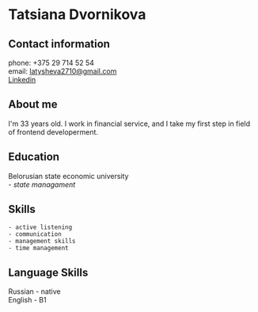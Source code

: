 # Tatsiana Dvornikova
## Contact information
phone: +375 29 714 52 54  
email: latysheva2710@gmail.com  
[Linkedin](www.linkedin.com/in/tatsiana-dvornikova-9455a483)

## About me  
I'm 33 years old. I work in financial service, and I take my first step in field of frontend developerment.

## Education
Belorusian state economic university  
    - *state managament*


## Skills  
    - active listening  
    - communication  
    - management skills 
    - time management

## Language Skills

Russian - native  
English - B1
